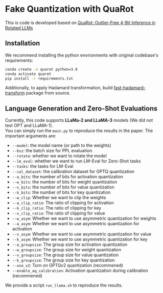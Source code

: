 

# Fake Quantization with QuaRot 
  
  This is code is developed based on [QuaRot: Outlier-Free 4-Bit Inference in Rotated LLMs](https://github.com/spcl/QuaRot)
  
## Installation

We recommend installing the python envrionments with original codebase's requirements:

```bash
conda create -n quarot python=3.9
conda activate quarot
pip install -r requirements.txt
```
Additionally, to apply Hadamard transformation, build [fast-hadamard-transform](https://github.com/Dao-AILab/fast-hadamard-transform) package from source.

  
## Language Generation and Zero-Shot Evaluations  
  
Currently, this code supports **LLaMa-2 and LLaMA-3** models (We did not test OPT and LLaMA-1).  
You can simply run the `main.py` to reproduce the results in the paper. The important arguments are:  
  
- `--model`: the model name (or path to the weights)  
- `--bsz`: the batch size for PPL evaluation  
- `--rotate`: whether we want to rotate the model  
- `--lm_eval`: whether we want to run LM-Eval for Zero-Shot tasks  
- `--tasks`: the tasks for LM-Eval  
- `--cal_dataset`: the calibration dataset for GPTQ quantization  
- `--a_bits`: the number of bits for activation quantization  
- `--w_bits`: the number of bits for weight quantization  
- `--v_bits`: the number of bits for value quantization  
- `--k_bits`: the number of bits for key quantization  
- `--w_clip`: Whether we want to clip the weights  
- `--a_clip_ratio`: The ratio of clipping for activation  
- `--k_clip_ratio`: The ratio of clipping for key  
- `--v_clip_ratio`: The ratio of clipping for value  
- `--w_asym`: Whether we want to use asymmetric quantization for weights  
- `--a_asym`: Whether we want to use asymmetric quantization for activation  
- `--v_asym`: Whether we want to use asymmetric quantization for value  
- `--k_asym`: Whether we want to use asymmetric quantization for key  
- `--a_groupsize`: The group size for activation quantization  
- `--w_groupsize`: The group size for weight quantization  
- `--v_groupsize`: The group size for value quantization  
- `--k_groupsize`: The group size for key quantization  
- `--use_v2`: Turn on GPTQv2 quantization (recommened)
- `--enable_aq_calibration`: Activation quantization during calibration (recommened)
  
  
We provide a script `run_llama.sh` to reproduce the results.

